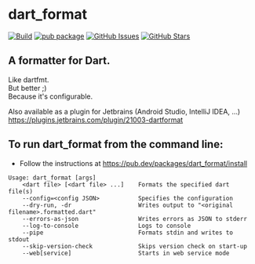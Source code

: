 # dart_format

[![Build](https://github.com/eggnstone/dart_format/actions/workflows/dart.yaml/badge.svg)](https://github.com/eggnstone/dart_format/actions)
[![pub package](https://img.shields.io/pub/v/dart_format.svg)](https://pub.dartlang.org/packages/dart_format)
[![GitHub Issues](https://img.shields.io/github/issues/eggnstone/dart_format.svg)](https://github.com/eggnstone/dart_format/issues)
[![GitHub Stars](https://img.shields.io/github/stars/eggnstone/dart_format.svg)](https://github.com/eggnstone/dart_format/stargazers)

## A formatter for Dart.

Like dartfmt.  
But better ;)  
Because it's configurable.

Also available as a plugin for Jetbrains (Android Studio, IntelliJ IDEA, ...)  
https://plugins.jetbrains.com/plugin/21003-dartformat

## To run dart_format from the command line:
- Follow the instructions at https://pub.dev/packages/dart_format/install

```
Usage: dart_format [args]
    <dart file> [<dart file> ...]    Formats the specified dart file(s)
    --config=<config JSON>           Specifies the configuration
    --dry-run, -dr                   Writes output to "<original filename>.formatted.dart"
    --errors-as-json                 Writes errors as JSON to stderr
    --log-to-console                 Logs to console
    --pipe                           Formats stdin and writes to stdout
    --skip-version-check             Skips version check on start-up
    --web[service]                   Starts in web service mode
```
